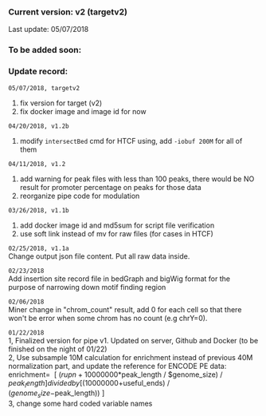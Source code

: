 ### Current version: v2 (targetv2)    
Last update: 05/07/2018  
  
  
  
### To be added soon:  

  
### Update record:  
`05/07/2018, targetv2` 
1. fix version for target (v2)  
2. fix docker image and image id for now  

`04/20/2018, v1.2b`  
1. modify `intersectBed` cmd for HTCF using, add `-iobuf 200M` for all of them   


`04/11/2018, v1.2`  
1. add warning for peak files with less than 100 peaks, there would be NO result for promoter percentage on peaks for those data  
2. reorganize pipe code for modulation  



`03/26/2018, v1.1b`  
1. add docker image id and md5sum for script file verification  
2. use soft link instead of mv for raw files (for cases in HTCF)  


`02/25/2018, v1.1a`  
Change output json file content. Put all raw data inside.  


`02/23/2018`  
Add insertion site record file in bedGraph and bigWig format for the purpose of narrowing down motif finding region  


`02/06/2018`  
Miner change in "chrom_count" result, add 0 for each cell so that there won't be error when some chrom has no count (e.g chrY=0).  


`01/22/2018`  
1, Finalized version for pipe v1. Updated on server, Github and Docker (to be finished on the night of 01/22)  
2, Use subsample 10M calculation for enrichment instead of previous 40M normalization part, and update the reference for ENCODE PE data:  
enrichment=  
[ ($rupn+10000000*$peak_length / $genome_size) / $peak_length ] divided by	[ (10000000+$useful_ends) / ($genome_size-$peak_length)) ]  
3, change some hard coded variable names  
 
